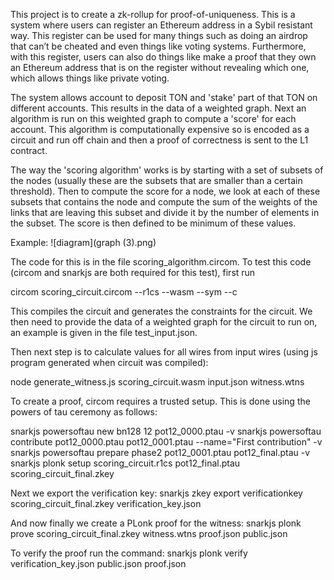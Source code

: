 This project is to create a zk-rollup for proof-of-uniqueness. This is a system where users can register an Ethereum address in a Sybil resistant way. This register can be used for many things such as doing an airdrop that can’t be cheated and even things like voting systems. Furthermore, with this register, users can also do things like make a proof that they own an Ethereum address that is on the register without revealing which one, which allows things like private voting.


The system allows account to deposit TON and 'stake' part of that TON on different accounts. This results in the data of a weighted graph. Next an algorithm is run on this weighted graph to compute a 'score' for each account. This algorithm is computationally expensive so is encoded as a circuit and run off chain and then a proof of correctness is sent to the L1 contract. 

The way the 'scoring algorithm' works is by starting with a set of subsets of the nodes (usually these are the subsets that are smaller than a certain threshold). Then to compute the score for a node, we look at each of these subsets that contains the node and compute the sum of the weights of the links that are leaving this subset and divide it by the number of elements in the subset. The score is then defined to be minimum of these values.

Example:
![diagram](graph (3).png)

The code for this is in the file scoring_algorithm.circom. To test this code
(circom and snarkjs are both required for this test), first run 

circom scoring_circuit.circom --r1cs --wasm --sym --c

This compiles the circuit and generates the constraints for the circuit. We then need to provide the data of a weighted graph for the circuit to run on, an example is given in the file test_input.json.

Then next step is to calculate values for all wires from input wires (using js program generated when circuit was compiled):

node generate_witness.js scoring_circuit.wasm input.json witness.wtns

To create a proof, circom requires a trusted setup. This is done using the powers of tau ceremony as follows:


snarkjs powersoftau new bn128 12 pot12_0000.ptau -v
snarkjs powersoftau contribute pot12_0000.ptau pot12_0001.ptau --name="First contribution" -v
snarkjs powersoftau prepare phase2 pot12_0001.ptau pot12_final.ptau -v
snarkjs plonk setup scoring_circuit.r1cs pot12_final.ptau scoring_circuit_final.zkey 

Next we export the verification key: snarkjs zkey export verificationkey scoring_circuit_final.zkey verification_key.json 

And now finally we create a PLonk proof for the witness: snarkjs plonk prove scoring_circuit_final.zkey witness.wtns proof.json public.json  


To verify the proof run the command: snarkjs plonk verify verification_key.json public.json proof.json   
